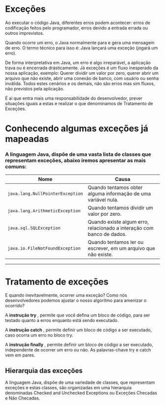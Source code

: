 # Exceções
Ao executar o código Java, diferentes erros podem acontecer: erros de codificação feitos pelo programador, erros devido a entrada errada ou outros imprevistos.

Quando ocorre um erro, o Java normalmente para e gera uma mensagem de erro. O termo técnico para isso é: Java lançará uma exceção (jogará um erro).

De forma interpretativa em Java, um erro é algo irreparável, a aplicação trava ou é encerrada drásticamente. Já exceções é um fluxo inesperado da nossa aplicação, exemplo: Querer dividir um valor por zero, querer abrir um arquivo que não existe, abrir uma conexão de banco, com usuário ou senha inválida. Todos estes cenários e os demais, não são erros mas sim fluxos, não previstos pela aplicação.

É ai que entra mais uma responsabilidade do desenvolvedor, prever situações iguais a estas e realizar o que denominamos de Tratamento de Exceções.

# Conhecendo algumas exceções já mapeadas
### A linguagem Java, dispõe de uma vasta lista de classes que representam exceções, abaixo iremos apresentar as mais comuns:

| Nome                            | Causa                                                                   |
|---------------------------------|-------------------------------------------------------------------------|
| `java.lang.NullPointerException`| Quando tentamos obter alguma informação de uma variável nula.           |
| `java.lang.ArithmeticException` | Quando tentamos dividir um valor por zero.                              |
| `java.sql.SQLException`         | Quando existe algum erro, relacionado a interação com banco de dados.   |
| `java.io.FileNotFoundException` | Quando tentamos ler ou escrever, em um arquivo que não existe.          |

---
# Tratamento de exceções
E quando inevitavelmente, ocorrer uma exceção? Como nós desenvolvedores podemos ajustar o nosso algoritmo para amenizar o ocorrido?

A **instrução try**
, permite que você defina um bloco de código, para ser testado quanto a erros enquanto está sendo executado.

A **instrução catch**
, permite definir um bloco de código a ser executado, caso ocorra um erro no bloco try.

A **instrução finally**
, permite definir um bloco de código a ser executado, independente de ocorrer um erro ou não. As palavras-chave try e catch vem em pares.

## Hierarquia das exceções
A linguagem Java, dispõe de uma variedade de classes, que representam exceções e estas classes, são organizadas em uma hierarquia denominadas Checked and Unchecked Exceptions ou Exceções Checadas e Não Checadas.

